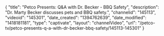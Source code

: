 {
    "title": "Petco Presents: Q&A with Dr. Becker - BBQ Safety",
    "description": "Dr. Marty Becker discusses pets and BBQ safety.",
    "channelid": "145113",
    "videoid": "145301",
    "date_created": "1394762639",
    "date_modified": "1418181181",
    "type": "captivate",
    "layout": "channelVideo",
    "url": "\/petco-tv\/petco-presents-q-a-with-dr-becker-bbq-safety\/145113-145301"
}
